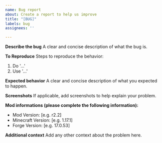 ```yaml
---
name: Bug report
about: Create a report to help us improve
title: "[BUG]"
labels: bug
assignees: ''

---
```


**Describe the bug**
A clear and concise description of what the bug is.

**To Reproduce**
Steps to reproduce the behavior:
1. Do '...'
2. Use '...'

**Expected behavior**
A clear and concise description of what you expected to happen.

**Screenshots**
If applicable, add screenshots to help explain your problem.

**Mod informations (please complete the following information):**
 - Mod Version: [e.g. r2.2]
 - Minecraft Version: [e.g. 1.17.1]
 - Forge Version: [e.g. 17.0.53]

**Additional context**
Add any other context about the problem here.
